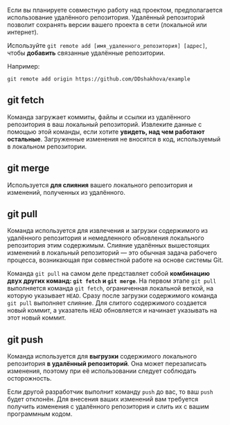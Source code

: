 Если вы планируете совместную работу над проектом, предполагается использование удалённого репозитория. Удалённый репозиторий позволит сохранять версии вашего проекта в сети (локальной или интернет).

Используйте `git remote add [имя_удаленного_репозитория] [адрес]`, чтобы __добавить__ связанные удалённые репозитории.

Например:

    git remote add origin https://github.com/DDshakhova/example 

## git fetch

Команда загружает коммиты, файлы и ссылки из удалённого репозитория в ваш локальный репозиторий. Извлеките данные с помощью этой команды, если хотите __увидеть, над чем работают остальные__. Загруженные изменения не вносятся в код, используемый в локальном репозитории.

## git merge 

Используется __для слияния__ вашего локального репозитория и изменений, полученных из удалённого. 


## git pull 

Команда используется для извлечения и загрузки содержимого из удалённого репозитория и немедленного обновления локального репозитория этим содержимым. Слияние удалённых вышестоящих изменений в локальный репозиторий — это обычная задача рабочего процесса, возникающая при совместной работе на основе системы Git. 

Команда `git pull` на самом деле представляет собой __комбинацию двух других команд: `git fetch` и `git merge`__. На первом этапе `git pull` выполняется команда `git fetch`, ограниченная локальной веткой, на которую указывает `HEAD`. Сразу после загрузки содержимого команда `git pull` выполняет слияние. Для слитого содержимого создается новый коммит, а указатель `HEAD` обновляется и начинает указывать на этот новый коммит.

## git push 

Команда используется для __выгрузки__ содержимого локального репозитория __в удалённый репозиторий__. Она может перезаписать изменения, поэтому при её использовании следует соблюдать осторожность. 

Если другой разработчик выполнит команду `push` до вас, то ваш `push` будет отклонён. Для внесения ваших изменений вам требуется получить изменения с удалённого репозитория и слить их с вашим программным кодом.